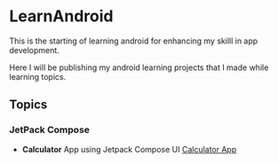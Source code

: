 # LearnAndroid
This is the starting of learning android for enhancing my skilll in app development.

Here I will be publishing my android learning projects that I made while learning topics.

## Topics
### JetPack Compose
  * **Calculator** App using Jetpack Compose UI [Calculator App](https://github.com/Suryanshu-rana/LearnAndroid-JetPackCompose-Calculator)

